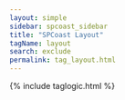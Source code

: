 ```yaml
---
layout: simple
sidebar: spcoast_sidebar
title: "SPCoast Layout"
tagName: layout
search: exclude
permalink: tag_layout.html
---
```

{% include taglogic.html %}
<script>
	$("#mysidebar").navgoco('toggle', true);
</script>


